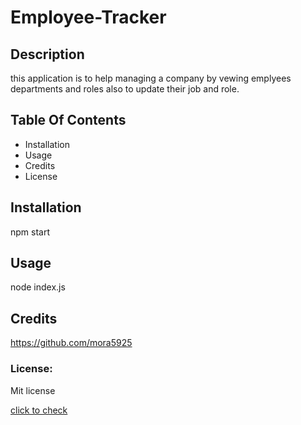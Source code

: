 # Employee-Tracker
## Description  
this application is to help managing a company by vewing emplyees departments and roles also to update their job and role.



## Table Of Contents
* Installation 
* Usage
* Credits
* License


## Installation 
npm start

## Usage
node index.js

## Credits
https://github.com/mora5925

### License:
Mit license 

<a href="https://drive.google.com/file/d/1cgzShtKhYld30cxTJ4MsxTjj1EX0dnOy/view">click to check </a>


